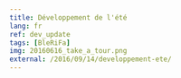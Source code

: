 ```yaml
---
title: Développement de l'été
lang: fr
ref: dev_update
tags: [BleRiFa]
img: 20160616_take_a_tour.png
external: /2016/09/14/developpement-ete/
---
```

